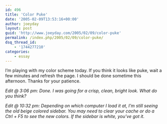 ```yaml
---
id: 496
title: 'Color Puke'
date: '2005-02-09T13:53:16+00:00'
author: joeyday
layout: post
guid: 'http://www.joeyday.com/2005/02/09/color-puke'
permalink: /index.php/2005/02/09/color-puke/
dsq_thread_id:
    - '1744277210'
categories:
    - essay
---
```


I’m playing with my color scheme today. If you think it looks like puke, wait a few minutes and refresh the page. I should be done sometime this afternoon. Thanks for your patience.

*Edit @ 3:06 pm: Done. I was going for a crisp, clean, bright look. What do you think?*

*Edit @ 10:32 pm: Depending on which computer I load it at, I’m still seeing the old beige colored sidebar. You may need to clear your cache or do a Ctrl + F5 to see the new colors. If the sidebar is white, you’ve got it.*